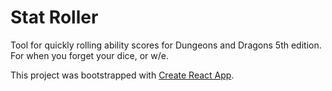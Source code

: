 # Stat Roller

Tool for quickly rolling ability scores for Dungeons and Dragons 5th edition. For when you forget your dice, or w/e.


This project was bootstrapped with [Create React App](https://github.com/facebook/create-react-app).